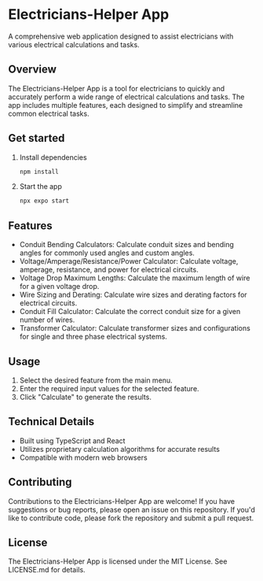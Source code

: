 # Electricians-Helper App

A comprehensive web application designed to assist electricians with various electrical calculations and tasks.

## Overview

The Electricians-Helper App is a tool for electricians to quickly and accurately perform a wide range of electrical calculations and tasks. The app includes multiple features, each designed to simplify and streamline common electrical tasks.

## Get started

1. Install dependencies

   ```bash
   npm install
   ```

2. Start the app

   ```bash
   npx expo start
   ```

## Features

- Conduit Bending Calculators: Calculate conduit sizes and bending angles for commonly used angles and custom angles.
- Voltage/Amperage/Resistance/Power Calculator: Calculate voltage, amperage, resistance, and power for electrical circuits.
- Voltage Drop Maximum Lengths: Calculate the maximum length of wire for a given voltage drop.
- Wire Sizing and Derating: Calculate wire sizes and derating factors for electrical circuits.
- Conduit Fill Calculator: Calculate the correct conduit size for a given number of wires.
- Transformer Calculator: Calculate transformer sizes and configurations for single and three phase electrical systems.

## Usage

1. Select the desired feature from the main menu.
2. Enter the required input values for the selected feature.
3. Click "Calculate" to generate the results.

## Technical Details

- Built using TypeScript and React
- Utilizes proprietary calculation algorithms for accurate results
- Compatible with modern web browsers

## Contributing

Contributions to the Electricians-Helper App are welcome! If you have suggestions or bug reports, please open an issue on this repository. If you'd like to contribute code, please fork the repository and submit a pull request.

## License

The Electricians-Helper App is licensed under the MIT License. See LICENSE.md for details.
